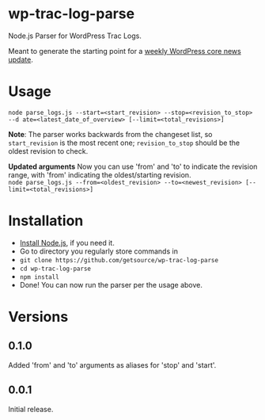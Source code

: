 wp-trac-log-parse
=================

Node.js Parser for WordPress Trac Logs.

Meant to generate the starting point for a [weekly WordPress core news update](https://make.wordpress.org/core/tag/week-in-core/).

# Usage
`node parse_logs.js --start=<start_revision> --stop=<revision_to_stop> --d
ate=<latest_date_of_overview> [--limit=<total_revisions>]`

**Note**: The parser works backwards from the changeset list, so `start_revision` is the most recent one; `revision_to_stop` should be the oldest revision to check.

**Updated arguments**
Now you can use 'from' and 'to' to indicate the revision range, with 'from'
indicating the oldest/starting revision.  
`node parse_logs.js --from=<oldest_revision> --to=<newest_revision> [--limit=<total_revisions>]`

# Installation
- [Install Node.js](http://nodejs.org/), if you need it.
- Go to directory you regularly store commands in
- `git clone https://github.com/getsource/wp-trac-log-parse`
- `cd wp-trac-log-parse`
- `npm install`
- Done! You can now run the parser per the usage above.

# Versions

## 0.1.0
Added 'from' and 'to' arguments as aliases for 'stop' and 'start'.

## 0.0.1
Initial release.
